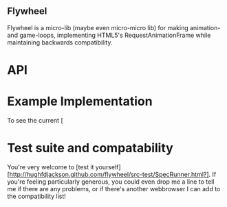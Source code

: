 ## Flywheel

Flywheel is a micro-lib (maybe even micro-micro lib) for making animation- and game-loops, implementing HTML5's RequestAnimationFrame while maintaining backwards compatibility.


# API





# Example Implementation

To see the current [
    

# Test suite and compatability


You're very welcome to [test it yourself][http://hughfdjackson.github.com/flywheel/src-test/SpecRunner.html?].  If you're feeling particularly generous, you could even drop me a line to tell me if there are any problems, or if there's another webbrowser I can add to the compatibility list!
